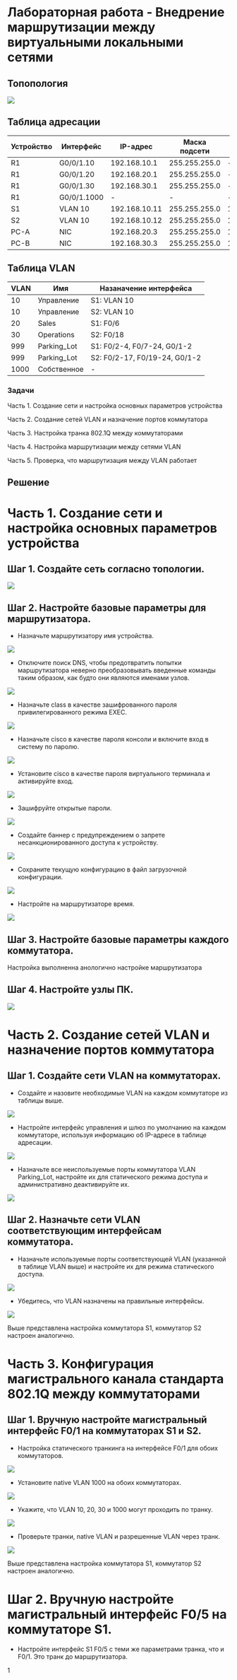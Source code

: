 # Лабораторная работа - Внедрение маршрутизации между виртуальными локальными сетями

## Топопология

![](1.PNG)

## Таблица адресации

| Устройство    | Интерфейс   | IP-адрес  | Маска подсети | Шлюз по умолчанию |
|-----------------|---------------|-------------------------|-------------------|---------|
| R1 | G0/0/1.10   | 192.168.10.1  |   255.255.255.0   | - |
| R1 | G0/0/1.20   | 192.168.20.1 |    255.255.255.0  | - |
| R1 | G0/0/1.30   | 192.168.30.1|    255.255.255.0  | - |
| R1 | G0/0/1.1000 | - |    -  | - |
| S1 | VLAN 10      | 192.168.10.11 |    255.255.255.0  | 192.168.10.1 |
| S2 | VLAN 10      | 192.168.10.12 |    255.255.255.0  | 192.168.10.1 |
| PC-A | NIC      | 192.168.20.3 |    255.255.255.0  | 192.168.20.1 |
| PC-B | NIC      | 192.168.30.3 |    255.255.255.0  | 192.168.30.1 |

## Таблица VLAN

| VLAN   | Имя   | Назаначение интерфейса  |
|-----------------|---------------|-------------------------|
| 10 | Управление   | S1: VLAN 10   |
| 10 | Управление   | S2: VLAN 10  |
| 20 | Sales  | S1: F0/6 |
| 30 | Operations   | S2: F0/18| 
| 999 | Parking_Lot | S1: F0/2-4, F0/7-24, G0/1-2 |
| 999 | Parking_Lot | S2: F0/2-17, F0/19-24, G0/1-2 |
| 1000 | Собственное      | - |

### Задачи

Часть 1. Создание сети и настройка основных параметров устройства

Часть 2. Создание сетей VLAN и назначение портов коммутатора

Часть 3. Настройка транка 802.1Q между коммутаторами

Часть 4. Настройка маршрутизации между сетями VLAN

Часть 5. Проверка, что маршрутизация между VLAN работает

## Решение

# Часть 1. Создание сети и настройка основных параметров устройства

## Шаг 1. Создайте сеть согласно топологии.

![](1.PNG)

## Шаг 2. Настройте базовые параметры для маршрутизатора.

* Назначьте маршрутизатору имя устройства.

![](2.PNG)

* Отключите поиск DNS, чтобы предотвратить попытки маршрутизатора неверно преобразовывать введенные команды таким образом, как будто они являются именами узлов.

![](3.PNG)

* Назначьте class в качестве зашифрованного пароля привилегированного режима EXEC.

![](4.PNG)

* Назначьте cisco в качестве пароля консоли и включите вход в систему по паролю.

![](5.PNG)

* Установите cisco в качестве пароля виртуального терминала и активируйте вход.

![](6.PNG)

* Зашифруйте открытые пароли.

![](7.PNG)

* Создайте баннер с предупреждением о запрете несанкционированного доступа к устройству.

![](8.PNG)

* Сохраните текущую конфигурацию в файл загрузочной конфигурации.

![](9.PNG)

* Настройте на маршрутизаторе время.

![](10.PNG)

## Шаг 3. Настройте базовые параметры каждого коммутатора.

Настройка выполненна анологично настройке маршрутизатора

## Шаг 4. Настройте узлы ПК.

![](11.PNG)

# Часть 2. Создание сетей VLAN и назначение портов коммутатора

## Шаг 1. Создайте сети VLAN на коммутаторах.

* Создайте и назовите необходимые VLAN на каждом коммутаторе из таблицы выше.

![](12.PNG)

* Настройте интерфейс управления и шлюз по умолчанию на каждом коммутаторе, используя информацию об IP-адресе в таблице адресации.

![](13.PNG)

* Назначьте все неиспользуемые порты коммутатора VLAN Parking_Lot, настройте их для статического режима доступа и административно деактивируйте их.

![](14.PNG)

## Шаг 2. Назначьте сети VLAN соответствующим интерфейсам коммутатора.

* Назначьте используемые порты соответствующей VLAN (указанной в таблице VLAN выше) и настройте их для режима статического доступа.

![](15.PNG)

* Убедитесь, что VLAN назначены на правильные интерфейсы.

![](16.PNG)

Выше представлена настройка коммутатора S1, коммутатор S2 настроен аналогично.

# Часть 3. Конфигурация магистрального канала стандарта 802.1Q между коммутаторами

## Шаг 1. Вручную настройте магистральный интерфейс F0/1 на коммутаторах S1 и S2.

* Настройка статического транкинга на интерфейсе F0/1 для обоих коммутаторов.

![](17.PNG)

* Установите native VLAN 1000 на обоих коммутаторах.

![](18.PNG)

* Укажите, что VLAN 10, 20, 30 и 1000 могут проходить по транку.

![](19.PNG)

* Проверьте транки, native VLAN и разрешенные VLAN через транк.

![](20.PNG)

Выше представлена настройка коммутатора S1, коммутатор S2 настроен аналогично.

# Шаг 2. Вручную настройте магистральный интерфейс F0/5 на коммутаторе S1.

* Настройте интерфейс S1 F0/5 с теми же параметрами транка, что и F0/1. Это транк до маршрутизатора.

1[](21.PNG)
